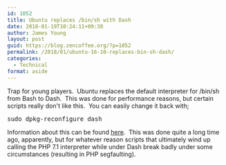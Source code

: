 ```yaml
---
id: 1052
title: Ubuntu replaces /bin/sh with Dash
date: 2018-01-19T10:24:11+09:30
author: James Young
layout: post
guid: https://blog.zencoffee.org/?p=1052
permalink: /2018/01/ubuntu-16-10-replaces-bin-sh-dash/
categories:
  - Technical
format: aside
---
```

Trap for young players.  Ubuntu replaces the default interpreter for /bin/sh from Bash to Dash.  This was done for performance reasons, but certain scripts really don't like this.  You can easily change it back with;

<pre>sudo dpkg-reconfigure dash</pre>

Information about this can be found [here](https://wiki.ubuntu.com/DashAsBinSh).  This was done quite a long time ago, apparently, but for whatever reason scripts that ultimately wind up calling the PHP 7.1 interpreter while under Dash break badly under some circumstances (resulting in PHP segfaulting).

&nbsp;

&nbsp;